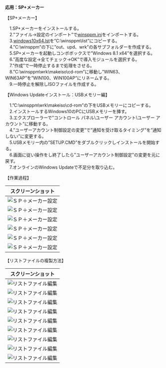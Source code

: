**応用：SP+メーカー**  
  
【SP+メーカー】  
  
　1.SP+メーカーをインストールする。  
　2.”ファイル→設定のインポート”で[winsppm.ini](https://github.com/office-itou/Windows/blob/master/Make_ISO_files/source/SP%2B%E3%83%A1%E3%83%BC%E3%82%AB%E3%83%BC/source/winsppm.ini)をインポートする。  
　3.[windows10x64.lst](https://github.com/office-itou/Windows/blob/master/Make_ISO_files/source/SP%2B%E3%83%A1%E3%83%BC%E3%82%AB%E3%83%BC/source/windows10x64.lst)を”C:\winsppm\list”にコピーする。  
　4.”C:\winsppm”の下に”out、upd、wrk”の各サブフォルダーを作成する。  
　5.SP+メーカーを起動しコンボボックスで”Windows 8.1 x64”を選択する。  
　6.”高度な設定→全てチェック→OK”で導入モジュールを選択する。  
　7.”作成”で一時停止するまで処理をさせる。  
　8.”C:\winsppm\wrk\makeiso\cd-rom”に移動し”WIN63、WIN63AP”を”WIN100、WIN100AP”にリネームする。  
　9.一時停止を解除しISOファイルを作成する。  
  
【Windows Updateインストール：USBメモリー編】  
  
　1.”C:\winsppm\wrk\makeiso\cd-rom”の下をUSBメモリーにコピーする。  
　2.インストールするWindows10のPCにUSBメモリーを挿す。  
　3.エクスプローラーで”コントロール パネル\ユーザー アカウント\ユーザー アカウント”に移動する。  
　4.”ユーザーアカウント制御設定の変更”で”通知を受け取るタイミング”を”通知しない”に変更する。  
　5.USBメモリー内の”SETUP.CMD”をダブルクリックしインストールを開始する。  
　6.画面に従い操作をし終了したら”ユーザーアカウント制御設定”の変更を元に戻す。  
　7.オンラインのWindows Updateで不足分を取り込む。  
  
【作業過程】  
  
| スクリーンショット |  
| --- |  
|![ＳＰ＋メーカー設定](https://github.com/office-itou/Windows/blob/master/Make_ISO_files/source/SP%2B%E3%83%A1%E3%83%BC%E3%82%AB%E3%83%BC/picture/ss010.jpg)|  
|![ＳＰ＋メーカー設定](https://github.com/office-itou/Windows/blob/master/Make_ISO_files/source/SP%2B%E3%83%A1%E3%83%BC%E3%82%AB%E3%83%BC/picture/ss011.jpg)|  
|![ＳＰ＋メーカー設定](https://github.com/office-itou/Windows/blob/master/Make_ISO_files/source/SP%2B%E3%83%A1%E3%83%BC%E3%82%AB%E3%83%BC/picture/ss012.jpg)|  
|![ＳＰ＋メーカー設定](https://github.com/office-itou/Windows/blob/master/Make_ISO_files/source/SP%2B%E3%83%A1%E3%83%BC%E3%82%AB%E3%83%BC/picture/ss013.jpg)|  
|![ＳＰ＋メーカー設定](https://github.com/office-itou/Windows/blob/master/Make_ISO_files/source/SP%2B%E3%83%A1%E3%83%BC%E3%82%AB%E3%83%BC/picture/ss014.jpg)|  
|![ＳＰ＋メーカー設定](https://github.com/office-itou/Windows/blob/master/Make_ISO_files/source/SP%2B%E3%83%A1%E3%83%BC%E3%82%AB%E3%83%BC/picture/ss015.jpg)|  
  
【リストファイルの複製方法】
  
| スクリーンショット |  
| --- |  
|![リストファイル編集](https://github.com/office-itou/Windows/blob/master/Make_ISO_files/source/SP%2B%E3%83%A1%E3%83%BC%E3%82%AB%E3%83%BC/picture/ss001.jpg)|  
|![リストファイル編集](https://github.com/office-itou/Windows/blob/master/Make_ISO_files/source/SP%2B%E3%83%A1%E3%83%BC%E3%82%AB%E3%83%BC/picture/ss002.jpg)|  
|![リストファイル編集](https://github.com/office-itou/Windows/blob/master/Make_ISO_files/source/SP%2B%E3%83%A1%E3%83%BC%E3%82%AB%E3%83%BC/picture/ss003.jpg)|  
|![リストファイル編集](https://github.com/office-itou/Windows/blob/master/Make_ISO_files/source/SP%2B%E3%83%A1%E3%83%BC%E3%82%AB%E3%83%BC/picture/ss004.jpg)|  
|![リストファイル編集](https://github.com/office-itou/Windows/blob/master/Make_ISO_files/source/SP%2B%E3%83%A1%E3%83%BC%E3%82%AB%E3%83%BC/picture/ss005.jpg)|  
|![リストファイル編集](https://github.com/office-itou/Windows/blob/master/Make_ISO_files/source/SP%2B%E3%83%A1%E3%83%BC%E3%82%AB%E3%83%BC/picture/ss006.jpg)|  
|![リストファイル編集](https://github.com/office-itou/Windows/blob/master/Make_ISO_files/source/SP%2B%E3%83%A1%E3%83%BC%E3%82%AB%E3%83%BC/picture/ss007.jpg)|  
|![リストファイル編集](https://github.com/office-itou/Windows/blob/master/Make_ISO_files/source/SP%2B%E3%83%A1%E3%83%BC%E3%82%AB%E3%83%BC/picture/ss008.jpg)|  
|![リストファイル編集](https://github.com/office-itou/Windows/blob/master/Make_ISO_files/source/SP%2B%E3%83%A1%E3%83%BC%E3%82%AB%E3%83%BC/picture/ss009.jpg)|  
  
